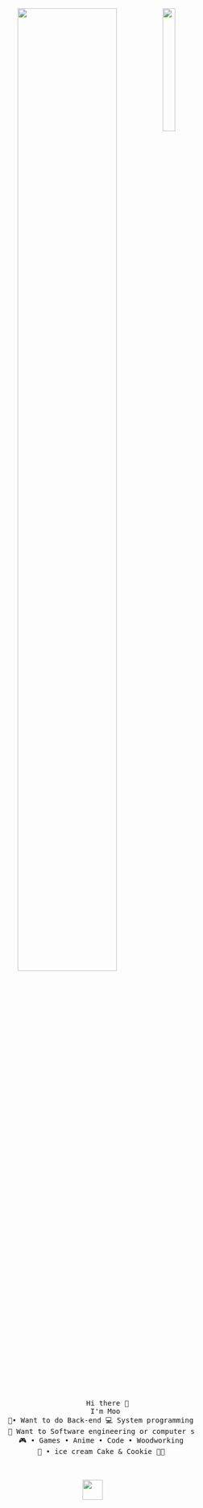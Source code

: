 <div align="center">
<img src="https://i.pinimg.com/736x/2d/e7/8f/2de78f5953e74c98aeedb068c4d6a39b.jpg" width="25%" align="right" />
<img src="https://readme-typing-svg.demolab.com?font=Inconsolata&weight=500&size=50&duration=4000&pause=300&color=A7A459&center=true&vCenter=true&multiline=true&repeat=false&random=false&width=1300&height=140&lines=Hello+hello;I'm+Ing%2C+a+tech+goblin+and+magical+girl+wannabe+%E2%9C%A9" width="70%" />
<br><br>
<pre>
       Hi there 👋
      I'm Moo
    💼• Want to do Back-end 💻 System programming languages 
    📖 Want to Software engineering or computer science • Distributed systems
    🎮 • Games • Anime • Code • Woodworking
    🐰 • ice cream Cake & Cookie 🐤🐥
</pre>
<br><br>
<img src="https://raw.githubusercontent.com/innng/innng/master/assets/kyubey.gif" height="40" />
<br><br><br>
    
 <link rel="stylesheet" href="https://cdnjs.cloudflare.com/ajax/libs/font-awesome/6.5.0/css/all.min.css">
  <style>
   * {
    margin: 0;
    padding: 0;
    box-sizing: border-box;
  }
  
      
  .ul1 {
    position: relative;
    display: flex;
  }
  
  .ul1 li {
    position: relative;
    list-style: none;
    margin: 0 20px;
    cursor: pointer;
  }
  
  .ul1 li a {
    text-decoration: none;
  }
  
  .ul1 li a .fa-brands,.fa-regular,.fa-solid {
    font-size: 6em;
    color: #222;
    width: 100%;
  }
  
  .ul1 li a::before {
    font-family: "FontAwesome";
    position: absolute;
    top: 0;
    left: 0;
    font-size: 6em;
    height: 0;
    overflow: hidden;
    transition: 0.5s ease-in-out;
  }
  
  .ul1 li:nth-child(2) a::before {
    content: "\f16d";
    background-image: linear-gradient(
      45deg,
      #f09433 0%,
      #e6683c 25%,
      #dc2743 50%,
      #cc2366 75%,
      #bc1888 100%
    );
    -webkit-background-clip: text;
    -webkit-text-fill-color: transparent;
    border-bottom: 4px solid #dc2743;
  }
  
  .ul1 li:nth-child(1) a::before {
    content: "\f0e0";
    background-image: linear-gradient(
      45deg,
      #ff0000 0%,
      #ff2600 25%,
      #fa2626ad 50%,
      #ff000093 75%,
      #ff000067 100%
    );
    -webkit-background-clip: text;
    -webkit-text-fill-color: transparent;
    border-bottom: 4px solid #D44638;
  }
  
  .ul1 li:nth-child(3) a::before {
    content: "\f092";
    color: #ffffff48;
    border-bottom: 4px solid #35353563;
  }

  .ul1 li:nth-child(4) a::before {
    content: "\f082";
    color: #1877F2;
    border-bottom: 4px solid #1877F2;
  }
  .ul1 li:nth-child(5) a::before {
    content: "\f392";
    color: #7289DA;
    border-bottom: 4px solid #7289DA;
  }
  
  .ul1 li:hover a::before {
    height: 100%;
  }
    }
  <ul class="ul1">
        <li><a href="mailto:redmonkey4826@gmail.com"><i class="fa-solid fa-envelope envelope"></i></i></i></a></li>
        <li><a href="https://www.instagram.com/redmonkey4826"><i class="fa-brands fa-instagram instagram"></i></a></li>
        <li><a href="https://github.com/itemmoo"><i class="fa-brands fa-square-github github"></i></i></a></li>
        <li><a href="https://www.facebook.com/mccula.redmonkey"><i class="fa-brands fa-square-facebook"></i></i></i></a></li>
        <li><a href="https://discordapp.com/users/123456789012345678"><i class="fa-brands fa-discord"></i></i></i></i></i></a></li>
    </ul>
</div>
